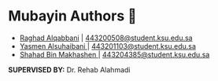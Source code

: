 # Mubayin Authors 📝
- [Raghad Alqabbani](https://github.com/Raghadalqabbani)  |  443200508@student.ksu.edu.sa 
- [Yasmen Alsuhaibani ](https://github.com/yasmen24)      |  443201103@student.ksu.edu.sa 
- [Shahad Bin Makhashen ](https://github.com/Shahad-BM)   |  443204385@student.ksu.edu.sa 


**SUPERVISED BY:** Dr. Rehab Alahmadi
